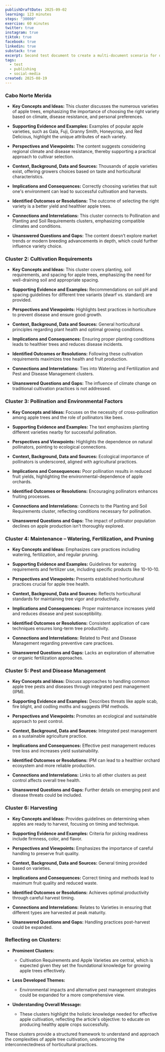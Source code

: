 ```yaml
---
publishDraftDate: 2025-09-02
learning: 123 minutes
steps: "30000"
exercise: 60 minutes
twitter: true
instagram: true
tiktok: true
facebook: true
linkedin: true
substack: true
excerpt: Second test document to create a multi-document scenario for dashboard generation testing.
tags:
  - test
  - publishing
  - social-media
created: 2025-08-19
---
```

### Cabo Norte Merida

- **Key Concepts and Ideas:** This cluster discusses the numerous varieties of apple trees, emphasizing the importance of choosing the right variety based on climate, disease resistance, and personal preferences.
  
- **Supporting Evidence and Examples:** Examples of popular apple varieties, such as Gala, Fuji, Granny Smith, Honeycrisp, and Red Delicious, highlight the unique attributes of each variety.
  
- **Perspectives and Viewpoints:** The content suggests considering regional climate and disease resistance, thereby supporting a practical approach to cultivar selection.
  
- **Context, Background, Data and Sources:** Thousands of apple varieties exist, offering growers choices based on taste and horticultural characteristics.
  
- **Implications and Consequences:** Correctly choosing varieties that suit one's environment can lead to successful cultivation and harvests.
  
- **Identified Outcomes or Resolutions:** The outcome of selecting the right variety is a better yield and healthier apple trees.
  
- **Connections and Interrelations:** This cluster connects to Pollination and Planting and Soil Requirements clusters, emphasizing compatible climates and conditions.
  
- **Unanswered Questions and Gaps:** The content doesn’t explore market trends or modern breeding advancements in depth, which could further influence variety choice.

### Cluster 2: Cultivation Requirements 

- **Key Concepts and Ideas:** This cluster covers planting, soil requirements, and spacing for apple trees, emphasizing the need for well-draining soil and appropriate spacing.
  
- **Supporting Evidence and Examples:** Recommendations on soil pH and spacing guidelines for different tree variants (dwarf vs. standard) are provided.
  
- **Perspectives and Viewpoints:** Highlights best practices in horticulture to prevent disease and ensure good growth.
  
- **Context, Background, Data and Sources:** General horticultural principles regarding plant health and optimal growing conditions.
  
- **Implications and Consequences:** Ensuring proper planting conditions leads to healthier trees and reduces disease incidents.
  
- **Identified Outcomes or Resolutions:** Following these cultivation requirements maximizes tree health and fruit production.
  
- **Connections and Interrelations:** Ties into Watering and Fertilization and Pest and Disease Management clusters.
  
- **Unanswered Questions and Gaps:** The influence of climate change on traditional cultivation practices is not addressed.

### Cluster 3: Pollination and Environmental Factors

- **Key Concepts and Ideas:** Focuses on the necessity of cross-pollination among apple trees and the role of pollinators like bees.
  
- **Supporting Evidence and Examples:** The text emphasizes planting different varieties nearby for successful pollination.
  
- **Perspectives and Viewpoints:** Highlights the dependence on natural pollinators, pointing to ecological connections.
  
- **Context, Background, Data and Sources:** Ecological importance of pollinators is underscored, aligned with agricultural practices.
  
- **Implications and Consequences:** Poor pollination results in reduced fruit yields, highlighting the environmental-dependence of apple orchards.
  
- **Identified Outcomes or Resolutions:** Encouraging pollinators enhances fruiting processes.
  
- **Connections and Interrelations:** Connects to the Planting and Soil Requirements cluster, reflecting conditions necessary for pollination.
  
- **Unanswered Questions and Gaps:** The impact of pollinator population declines on apple production isn't thoroughly explored.

### Cluster 4: Maintenance – Watering, Fertilization, and Pruning

- **Key Concepts and Ideas:** Emphasizes care practices including watering, fertilization, and regular pruning.
  
- **Supporting Evidence and Examples:** Guidelines for watering requirements and fertilizer use, including specific products like 10-10-10.
  
- **Perspectives and Viewpoints:** Presents established horticultural practices crucial for apple tree health.
  
- **Context, Background, Data and Sources:** Reflects horticultural standards for maintaining tree vigor and productivity.
  
- **Implications and Consequences:** Proper maintenance increases yield and reduces disease and pest susceptibility.
  
- **Identified Outcomes or Resolutions:** Consistent application of care techniques ensures long-term tree productivity.
  
- **Connections and Interrelations:** Related to Pest and Disease Management regarding preventive care practices.
  
- **Unanswered Questions and Gaps:** Lacks an exploration of alternative or organic fertilization approaches.

### Cluster 5: Pest and Disease Management

- **Key Concepts and Ideas:** Discuss approaches to handling common apple tree pests and diseases through integrated pest management (IPM).
  
- **Supporting Evidence and Examples:** Describes threats like apple scab, fire blight, and codling moths and suggests IPM methods.
  
- **Perspectives and Viewpoints:** Promotes an ecological and sustainable approach to pest control.
  
- **Context, Background, Data and Sources:** Integrated pest management as a sustainable agriculture practice.
  
- **Implications and Consequences:** Effective pest management reduces tree loss and increases yield sustainability.
  
- **Identified Outcomes or Resolutions:** IPM can lead to a healthier orchard ecosystem and more reliable production.
  
- **Connections and Interrelations:** Links to all other clusters as pest control affects overall tree health.
  
- **Unanswered Questions and Gaps:** Further details on emerging pest and disease threats could be included.

### Cluster 6: Harvesting

- **Key Concepts and Ideas:** Provides guidelines on determining when apples are ready to harvest, focusing on timing and technique.
  
- **Supporting Evidence and Examples:** Criteria for picking readiness include firmness, color, and flavor.
  
- **Perspectives and Viewpoints:** Emphasizes the importance of careful handling to preserve fruit quality.
  
- **Context, Background, Data and Sources:** General timing provided based on varieties.
  
- **Implications and Consequences:** Correct timing and methods lead to maximum fruit quality and reduced waste.
  
- **Identified Outcomes or Resolutions:** Achieves optimal productivity through careful harvest timing.
  
- **Connections and Interrelations:** Relates to Varieties in ensuring that different types are harvested at peak maturity.
  
- **Unanswered Questions and Gaps:** Handling practices post-harvest could be expanded.

### Reflecting on Clusters:

- **Prominent Clusters:** 
  - Cultivation Requirements and Apple Varieties are central, which is expected given they set the foundational knowledge for growing apple trees effectively.
  
- **Less Developed Themes:** 
  - Environmental impacts and alternative pest management strategies could be expanded for a more comprehensive view.

- **Understanding Overall Message:** 
  - These clusters highlight the holistic knowledge needed for effective apple cultivation, reflecting the article's objective: to educate on producing healthy apple crops successfully. 

These clusters provide a structured framework to understand and approach the complexities of apple tree cultivation, underscoring the interconnectedness of horticultural practices.